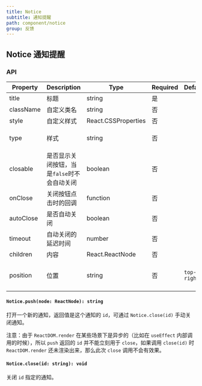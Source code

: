 ```yaml
---
title: Notice
subtitle: 通知提醒
path: component/notice
group: 反馈
---
```


## Notice 通知提醒

### API

| Property  | Description                                 | Type                | Required | Default     | Alternative                                            |
| --------- | ------------------------------------------- | ------------------- | -------- | ----------- | ------------------------------------------------------ |
| title     | 标题                                        | string              | 是       |             |                                                        |
| className | 自定义类名                                  | string              | 否       |             |                                                        |
| style     | 自定义样式                                  | React.CSSProperties | 否       |             |                                                        |
| type      | 样式                                        | string              | 否       |             | `info`, `success`,`warning`, `error`                   |
| closable  | 是否显示关闭按钮，当是`false`时不会自动关闭 | boolean             | 否       |             |                                                        |
| onClose   | 关闭按钮点击时的回调                        | function            | 否       |             |                                                        |
| autoClose | 是否自动关闭                                | boolean             | 否       |             |                                                        |
| timeout   | 自动关闭的延迟时间                          | number              | 否       |             |                                                        |
| children  | 内容                                        | React.ReactNode     | 否       |             |                                                        |
| position  | 位置                                        | string              | 否       | `top-right` | `right-top`, `right-bottom`, `left-top`, `left-bottom` |

#### `Notice.push(node: ReactNode): string`

打开一个新的通知，返回值是这个通知的 `id`，可通过 `Notice.close(id)` 手动关闭通知。

注意：由于 `ReactDOM.render` 在某些场景下是异步的（比如在 `useEffect` 内部调用的时候），所以 `push` 返回的 `id` 并不能立刻用于 `close`，如果调用 `close(id)` 时 `ReactDOM.render`
还未渲染出来，那么此次 `close` 调用不会有效果。

#### `Notice.close(id: string): void`

关闭 `id` 指定的通知。
